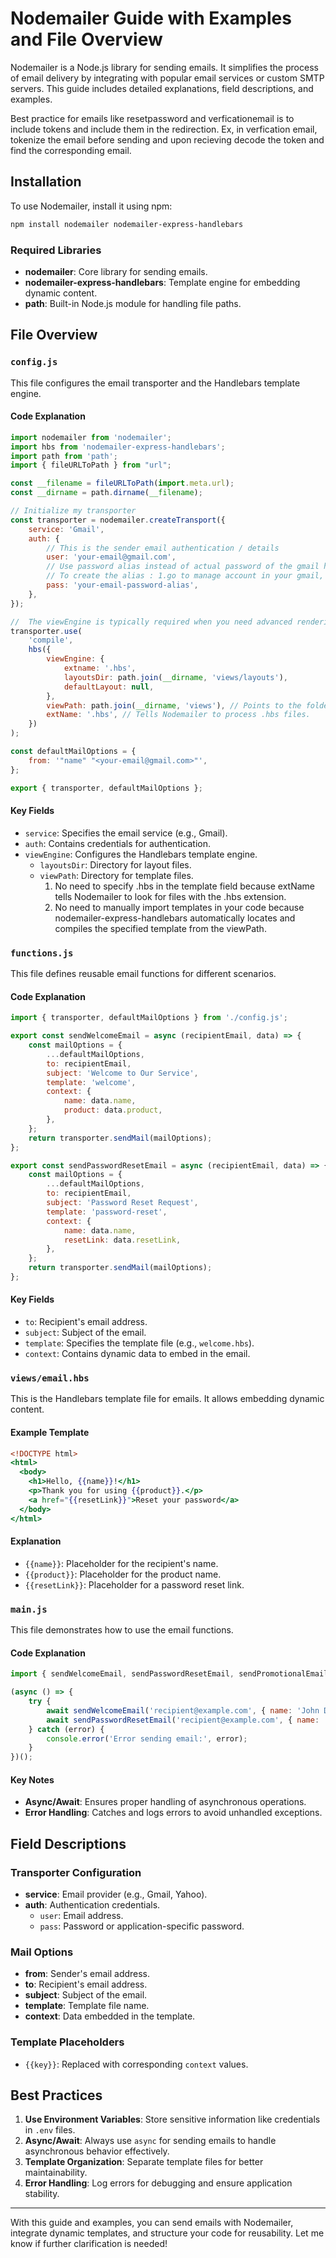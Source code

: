 # Nodemailer Guide with Examples and File Overview

Nodemailer is a Node.js library for sending emails. It simplifies the process of email delivery by integrating with popular email services or custom SMTP servers. This guide includes detailed explanations, field descriptions, and examples.

Best practice for emails like resetpassword and verficationemail is to include tokens and include them in the redirection. Ex, in verfication email, tokenize the email before sending and upon recieving decode the token and find the corresponding email. 

## Installation

To use Nodemailer, install it using npm:

```bash
npm install nodemailer nodemailer-express-handlebars
```

### Required Libraries
- **nodemailer**: Core library for sending emails.
- **nodemailer-express-handlebars**: Template engine for embedding dynamic content.
- **path**: Built-in Node.js module for handling file paths.

## File Overview

### `config.js`

This file configures the email transporter and the Handlebars template engine.

#### Code Explanation
```javascript
import nodemailer from 'nodemailer';
import hbs from 'nodemailer-express-handlebars';
import path from 'path';
import { fileURLToPath } from "url";

const __filename = fileURLToPath(import.meta.url);
const __dirname = path.dirname(__filename);

// Initialize my transporter 
const transporter = nodemailer.createTransport({
    service: 'Gmail',
    auth: {
        // This is the sender email authentication / details 
        user: 'your-email@gmail.com',
        // Use password alias instead of actual password of the gmail however, this alias can not be used to login your actual gmail account
        // To create the alias : 1.go to manage account in your gmail, 2. go to security & enable 2 step verfication 3. In search type app-password 4. Create an app and it will generate your password alias and remove spacing
        pass: 'your-email-password-alias',
    },
});

//  The viewEngine is typically required when you need advanced rendering features, like layouts or partials.
transporter.use(
    'compile',
    hbs({
        viewEngine: {
            extname: '.hbs',
            layoutsDir: path.join(__dirname, 'views/layouts'),
            defaultLayout: null,
        },
        viewPath: path.join(__dirname, 'views'), // Points to the folder where your .hbs files are stored.
        extName: '.hbs', // Tells Nodemailer to process .hbs files.
    })
);

const defaultMailOptions = {
    from: '"name" "<your-email@gmail.com>"',
};

export { transporter, defaultMailOptions };
```

#### Key Fields
- `service`: Specifies the email service (e.g., Gmail).
- `auth`: Contains credentials for authentication.
- `viewEngine`: Configures the Handlebars template engine.
  - `layoutsDir`: Directory for layout files.
  - `viewPath`: Directory for template files.
    1. No need to specify .hbs in the template field because extName tells Nodemailer to look for files with the .hbs extension.
    2. No need to manually import templates in your code because nodemailer-express-handlebars automatically locates and compiles the specified template from the viewPath.

### `functions.js`

This file defines reusable email functions for different scenarios.

#### Code Explanation
```javascript
import { transporter, defaultMailOptions } from './config.js';

export const sendWelcomeEmail = async (recipientEmail, data) => {
    const mailOptions = {
        ...defaultMailOptions,
        to: recipientEmail,
        subject: 'Welcome to Our Service',
        template: 'welcome',
        context: {
            name: data.name,
            product: data.product,
        },
    };
    return transporter.sendMail(mailOptions);
};

export const sendPasswordResetEmail = async (recipientEmail, data) => {
    const mailOptions = {
        ...defaultMailOptions,
        to: recipientEmail,
        subject: 'Password Reset Request',
        template: 'password-reset',
        context: {
            name: data.name,
            resetLink: data.resetLink,
        },
    };
    return transporter.sendMail(mailOptions);
};
```

#### Key Fields
- `to`: Recipient's email address.
- `subject`: Subject of the email.
- `template`: Specifies the template file (e.g., `welcome.hbs`).
- `context`: Contains dynamic data to embed in the email.

### `views/email.hbs`

This is the Handlebars template file for emails. It allows embedding dynamic content.

#### Example Template
```hbs
<!DOCTYPE html>
<html>
  <body>
    <h1>Hello, {{name}}!</h1>
    <p>Thank you for using {{product}}.</p>
    <a href="{{resetLink}}">Reset your password</a>
  </body>
</html>
```

#### Explanation
- `{{name}}`: Placeholder for the recipient's name.
- `{{product}}`: Placeholder for the product name.
- `{{resetLink}}`: Placeholder for a password reset link.

### `main.js`

This file demonstrates how to use the email functions.

#### Code Explanation
```javascript
import { sendWelcomeEmail, sendPasswordResetEmail, sendPromotionalEmail } from './functions.js';

(async () => {
    try {
        await sendWelcomeEmail('recipient@example.com', { name: 'John Doe', product: 'Our App' });
        await sendPasswordResetEmail('recipient@example.com', { name: 'John Doe', resetLink: 'http://example.com/reset' });
    } catch (error) {
        console.error('Error sending email:', error);
    }
})();
```

#### Key Notes
- **Async/Await**: Ensures proper handling of asynchronous operations.
- **Error Handling**: Catches and logs errors to avoid unhandled exceptions.

## Field Descriptions

### Transporter Configuration
- **service**: Email provider (e.g., Gmail, Yahoo).
- **auth**: Authentication credentials.
  - `user`: Email address.
  - `pass`: Password or application-specific password.

### Mail Options
- **from**: Sender's email address.
- **to**: Recipient's email address.
- **subject**: Subject of the email.
- **template**: Template file name.
- **context**: Data embedded in the template.

### Template Placeholders
- `{{key}}`: Replaced with corresponding `context` values.

## Best Practices
1. **Use Environment Variables**: Store sensitive information like credentials in `.env` files.
2. **Async/Await**: Always use `async` for sending emails to handle asynchronous behavior effectively.
3. **Template Organization**: Separate template files for better maintainability.
4. **Error Handling**: Log errors for debugging and ensure application stability.

---

With this guide and examples, you can send emails with Nodemailer, integrate dynamic templates, and structure your code for reusability. Let me know if further clarification is needed!
